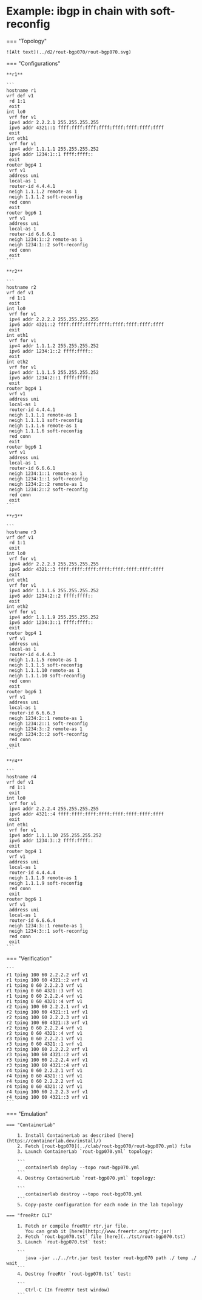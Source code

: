 # Example: ibgp in chain with soft-reconfig

=== "Topology"

    ![Alt text](../d2/rout-bgp070/rout-bgp070.svg)

=== "Configurations"

    **r1**

    ```
    hostname r1
    vrf def v1
     rd 1:1
     exit
    int lo0
     vrf for v1
     ipv4 addr 2.2.2.1 255.255.255.255
     ipv6 addr 4321::1 ffff:ffff:ffff:ffff:ffff:ffff:ffff:ffff
     exit
    int eth1
     vrf for v1
     ipv4 addr 1.1.1.1 255.255.255.252
     ipv6 addr 1234:1::1 ffff:ffff::
     exit
    router bgp4 1
     vrf v1
     address uni
     local-as 1
     router-id 4.4.4.1
     neigh 1.1.1.2 remote-as 1
     neigh 1.1.1.2 soft-reconfig
     red conn
     exit
    router bgp6 1
     vrf v1
     address uni
     local-as 1
     router-id 6.6.6.1
     neigh 1234:1::2 remote-as 1
     neigh 1234:1::2 soft-reconfig
     red conn
     exit
    ```

    **r2**

    ```
    hostname r2
    vrf def v1
     rd 1:1
     exit
    int lo0
     vrf for v1
     ipv4 addr 2.2.2.2 255.255.255.255
     ipv6 addr 4321::2 ffff:ffff:ffff:ffff:ffff:ffff:ffff:ffff
     exit
    int eth1
     vrf for v1
     ipv4 addr 1.1.1.2 255.255.255.252
     ipv6 addr 1234:1::2 ffff:ffff::
     exit
    int eth2
     vrf for v1
     ipv4 addr 1.1.1.5 255.255.255.252
     ipv6 addr 1234:2::1 ffff:ffff::
     exit
    router bgp4 1
     vrf v1
     address uni
     local-as 1
     router-id 4.4.4.1
     neigh 1.1.1.1 remote-as 1
     neigh 1.1.1.1 soft-reconfig
     neigh 1.1.1.6 remote-as 1
     neigh 1.1.1.6 soft-reconfig
     red conn
     exit
    router bgp6 1
     vrf v1
     address uni
     local-as 1
     router-id 6.6.6.1
     neigh 1234:1::1 remote-as 1
     neigh 1234:1::1 soft-reconfig
     neigh 1234:2::2 remote-as 1
     neigh 1234:2::2 soft-reconfig
     red conn
     exit
    ```

    **r3**

    ```
    hostname r3
    vrf def v1
     rd 1:1
     exit
    int lo0
     vrf for v1
     ipv4 addr 2.2.2.3 255.255.255.255
     ipv6 addr 4321::3 ffff:ffff:ffff:ffff:ffff:ffff:ffff:ffff
     exit
    int eth1
     vrf for v1
     ipv4 addr 1.1.1.6 255.255.255.252
     ipv6 addr 1234:2::2 ffff:ffff::
     exit
    int eth2
     vrf for v1
     ipv4 addr 1.1.1.9 255.255.255.252
     ipv6 addr 1234:3::1 ffff:ffff::
     exit
    router bgp4 1
     vrf v1
     address uni
     local-as 1
     router-id 4.4.4.3
     neigh 1.1.1.5 remote-as 1
     neigh 1.1.1.5 soft-reconfig
     neigh 1.1.1.10 remote-as 1
     neigh 1.1.1.10 soft-reconfig
     red conn
     exit
    router bgp6 1
     vrf v1
     address uni
     local-as 1
     router-id 6.6.6.3
     neigh 1234:2::1 remote-as 1
     neigh 1234:2::1 soft-reconfig
     neigh 1234:3::2 remote-as 1
     neigh 1234:3::2 soft-reconfig
     red conn
     exit
    ```

    **r4**

    ```
    hostname r4
    vrf def v1
     rd 1:1
     exit
    int lo0
     vrf for v1
     ipv4 addr 2.2.2.4 255.255.255.255
     ipv6 addr 4321::4 ffff:ffff:ffff:ffff:ffff:ffff:ffff:ffff
     exit
    int eth1
     vrf for v1
     ipv4 addr 1.1.1.10 255.255.255.252
     ipv6 addr 1234:3::2 ffff:ffff::
     exit
    router bgp4 1
     vrf v1
     address uni
     local-as 1
     router-id 4.4.4.4
     neigh 1.1.1.9 remote-as 1
     neigh 1.1.1.9 soft-reconfig
     red conn
     exit
    router bgp6 1
     vrf v1
     address uni
     local-as 1
     router-id 6.6.6.4
     neigh 1234:3::1 remote-as 1
     neigh 1234:3::1 soft-reconfig
     red conn
     exit
    ```

=== "Verification"

    ```
    r1 tping 100 60 2.2.2.2 vrf v1
    r1 tping 100 60 4321::2 vrf v1
    r1 tping 0 60 2.2.2.3 vrf v1
    r1 tping 0 60 4321::3 vrf v1
    r1 tping 0 60 2.2.2.4 vrf v1
    r1 tping 0 60 4321::4 vrf v1
    r2 tping 100 60 2.2.2.1 vrf v1
    r2 tping 100 60 4321::1 vrf v1
    r2 tping 100 60 2.2.2.3 vrf v1
    r2 tping 100 60 4321::3 vrf v1
    r2 tping 0 60 2.2.2.4 vrf v1
    r2 tping 0 60 4321::4 vrf v1
    r3 tping 0 60 2.2.2.1 vrf v1
    r3 tping 0 60 4321::1 vrf v1
    r3 tping 100 60 2.2.2.2 vrf v1
    r3 tping 100 60 4321::2 vrf v1
    r3 tping 100 60 2.2.2.4 vrf v1
    r3 tping 100 60 4321::4 vrf v1
    r4 tping 0 60 2.2.2.1 vrf v1
    r4 tping 0 60 4321::1 vrf v1
    r4 tping 0 60 2.2.2.2 vrf v1
    r4 tping 0 60 4321::2 vrf v1
    r4 tping 100 60 2.2.2.3 vrf v1
    r4 tping 100 60 4321::3 vrf v1
    ```

=== "Emulation"

    === "ContainerLab"

        1. Install ContainerLab as described [here](https://containerlab.dev/install/)  
        2. Fetch [rout-bgp070](../clab/rout-bgp070/rout-bgp070.yml) file  
        3. Launch ContainerLab `rout-bgp070.yml` topology:  

        ```
           containerlab deploy --topo rout-bgp070.yml  
        ```
        4. Destroy ContainerLab `rout-bgp070.yml` topology:  

        ```
           containerlab destroy --topo rout-bgp070.yml  
        ```
        5. Copy-paste configuration for each node in the lab topology

    === "freeRtr CLI"

        1. Fetch or compile freeRtr rtr.jar file.  
           You can grab it [here](http://www.freertr.org/rtr.jar)  
        2. Fetch `rout-bgp070.tst` file [here](../tst/rout-bgp070.tst)  
        3. Launch `rout-bgp070.tst` test:  

        ```
           java -jar ../../rtr.jar test tester rout-bgp070 path ./ temp ./ wait
        ```
        4. Destroy freeRtr `rout-bgp070.tst` test:  

        ```
           Ctrl-C (In freeRtr test window)
        ```

